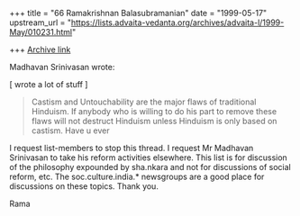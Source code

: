 +++
title = "66 Ramakrishnan Balasubramanian"
date = "1999-05-17"
upstream_url = "https://lists.advaita-vedanta.org/archives/advaita-l/1999-May/010231.html"

+++
[Archive link](https://lists.advaita-vedanta.org/archives/advaita-l/1999-May/010231.html)

Madhavan Srinivasan <maadhavan at HOTMAIL.COM> wrote:

[ wrote a lot of stuff  ]

>Castism and Untouchability are the major flaws of traditional
Hinduism. If
>anybody who is willing to do his part to remove these flaws will not
>destruct Hinduism unless Hinduism is only based on castism. Have u
ever

I request list-members to stop this thread. I request Mr Madhavan
Srinivasan to take his reform activities elsewhere. This list is for
discussion of the philosophy expounded by sha.nkara and not for
discussions of social reform, etc. The soc.culture.india.* newsgroups
are a good place for discussions on these topics. Thank you.

Rama

